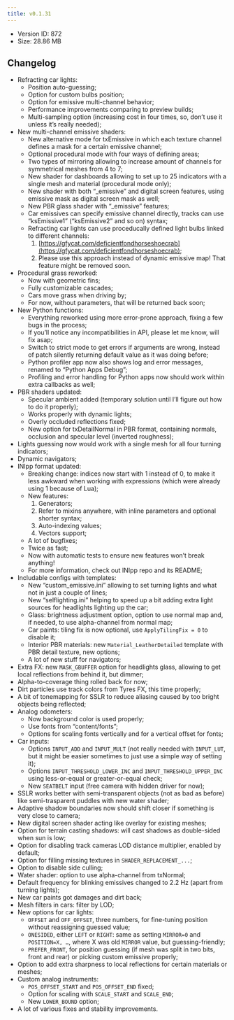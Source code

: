 ```yaml
---
title: v0.1.31
---
```


*   Version ID: 872
*   Size: 28.86 MB

## Changelog

*   Refracting car lights:
    *   Position auto-guessing;
    *   Option for custom bulbs position;
    *   Option for emissive multi-channel behavior;
    *   Performance improvements comparing to preview builds;
    *   Multi-sampling option (increasing cost in four times, so, don’t use it unless it’s really needed);
*   New multi-channel emissive shaders:
    *   New alternative mode for txEmissive in which each texture channel defines a mask for a certain emissive channel;
    *   Optional procedural mode with four ways of defining areas;
    *   Two types of mirroring allowing to increase amount of channels for symmetrical meshes from 4 to 7;
    *   New shader for dashboards allowing to set up to 25 indicators with a single mesh and material (procedural mode only);
    *   New shader with both “_emissive” and digital screen features, using emissive mask as digital screen mask as well;
    *   New PBR glass shader with “_emissive” features;
    *   Car emissives can specify emissive channel directly, tracks can use “ksEmissive1” (“ksEmissive2” and so on) syntax;
    *   Refracting car lights can use proceducally defined light bulbs linked to different channels:
        1. [https://gfycat.com/deficientfondhorseshoecrab](https://gfycat.com/deficientfondhorseshoecrab);
        2. Please use this approach instead of dynamic emissive map! That feature might be removed soon.
*   Procedural grass reworked:
    *   Now with geometric fins;
    *   Fully customizable cascades;
    *   Cars move grass when driving by;
    *   For now, without parameters, that will be returned back soon;
*   New Python functions:
    *   Everything reworked using more error-prone approach, fixing a few bugs in the process;
    *   If you’ll notice any incompatibilities in API, please let me know, will fix asap;
    *   Switch to strict mode to get errors if arguments are wrong, instead of patch silently returning default value as it was doing before;
    *   Python profiler app now also shows log and error messages, renamed to “Python Apps Debug”;
    *   Profiling and error handling for Python apps now should work within extra callbacks as well;
*   PBR shaders updated:
    *   Specular ambient added (temporary solution until I’ll figure out how to do it properly);
    *   Works properly with dynamic lights;
    *   Overly occluded reflections fixed;
    *   New option for txDetailNormal in PBR format, containing normals, occlusion and specular level (inverted roughness);
*   Lights guessing now would work with a single mesh for all four turning indicators;
*   Dynamic navigators;
*   INIpp format updated:
    *   Breaking change: indices now start with 1 instead of 0, to make it less awkward when working with expressions (which were already using 1 because of Lua);
    *   New features:
        1. Generators;
        2. Refer to mixins anywhere, with inline parameters and optional shorter syntax;
        3. Auto-indexing values;
        4. Vectors support;
    *   A lot of bugfixes;
    *   Twice as fast;
    *   Now with automatic tests to ensure new features won’t break anything!
    *   For more information, check out INIpp repo and its README;
*   Includable configs with templates:
    *   New “custom_emissive.ini” allowing to set turning lights and what not in just a couple of lines;
    *   New “selflighting.ini” helping to speed up a bit adding extra light sources for headlights lighting up the car;
    *   Glass: brightness adjustment option, option to use normal map and, if needed, to use alpha-channel from normal map;
    *   Car paints: tiling fix is now optional, use `ApplyTilingFix = 0` to disable it;
    *   Interior PBR materials: new `Material_LeatherDetailed` template with PBR detail texture, new options;
    *   A lot of new stuff for navigators;
*   Extra FX: new `MASK_GBUFFER` option for headlights glass, allowing to get local reflections from behind it, but dimmer;
*   Alpha-to-coverage thing rolled back for now;
*   Dirt particles use track colors from Tyres FX, this time properly;
*   A bit of tonemapping for SSLR to reduce aliasing caused by too bright objects being reflected;
*   Analog odometers:
    *   Now background color is used properly;
    *   Use fonts from “content/fonts”;
    *   Options for scaling fonts vertically and for a vertical offset for fonts;
*   Car inputs:
    *   Options `INPUT_ADD` and `INPUT_MULT` (not really needed with `INPUT_LUT`, but it might be easier sometimes to just use a simple way of setting it);
    *   Options `INPUT_THRESHOLD_LOWER_INC` and `INPUT_THRESHOLD_UPPER_INC` using less-or-equal or greater-or-equal check;
    *   New `SEATBELT` input (free camera with hidden driver for now);
*   SSLR works better with semi-transparent objects (not as bad as before) like semi-trasparent puddles with new water shader;
*   Adaptive shadow boundaries now should shift closer if something is very close to camera;
*   New digital screen shader acting like overlay for existing meshes;
*   Option for terrain casting shadows: will cast shadows as double-sided when sun is low;
*   Option for disabling track cameras LOD distance multiplier, enabled by default;
*   Option for filling missing textures in `SHADER_REPLACEMENT_...`;
*   Option to disable side culling;
*   Water shader: option to use alpha-channel from txNormal;
*   Default frequency for blinking emissives changed to 2.2 Hz (apart from turning lights);
*   New car paints got damages and dirt back;
*   Mesh filters in cars: filter by LOD;
*   New options for car lights:
    *   `OFFSET` and `OFF_OFFSET`, three numbers, for fine-tuning position without reassigning guessed value;
    *   `ONESIDED`, either `LEFT` or `RIGHT`: same as setting `MIRROR=0` and `POSITION=X, …`, where X was old `MIRROR` value, but guessing-friendly;
    *   `PREFER_FRONT`, for position guessing (if mesh was split in two bits, front and rear) or picking custom emissive properly;
*   Option to add extra sharpness to local reflections for certain materials or meshes;
*   Custom analog instruments:
    *   `POS_OFFSET_START` and `POS_OFFSET_END` fixed;
    *   Option for scaling with `SCALE_START` and `SCALE_END`;
    *   New `LOWER_BOUND` option;
*   A lot of various fixes and stability improvements.
